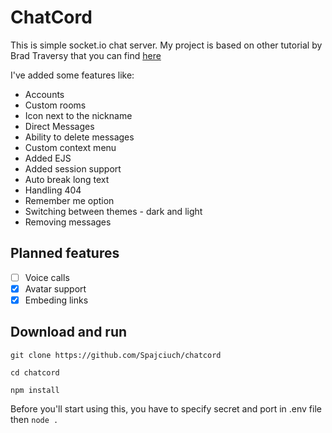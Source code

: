 # ChatCord

This is simple socket.io chat server.
My project is based on other tutorial by Brad Traversy that you can find [here](https://github.com/bradtraversy/chatcord)

I've added some features like: 
- Accounts
- Custom rooms
- Icon next to the nickname 
- Direct Messages
- Ability to delete messages
- Custom context menu 
- Added EJS 
- Added session support 
- Auto break long text
- Handling 404
- Remember me option
- Switching between themes - dark and light
- Removing messages

## Planned features
- [ ] Voice calls
- [x] Avatar support
- [x] Embeding links

## Download and run
`git clone https://github.com/Spajciuch/chatcord`

`cd chatcord`

`npm install`

Before you'll start using this, you have to specify secret and port in .env file
then 
`node .`
